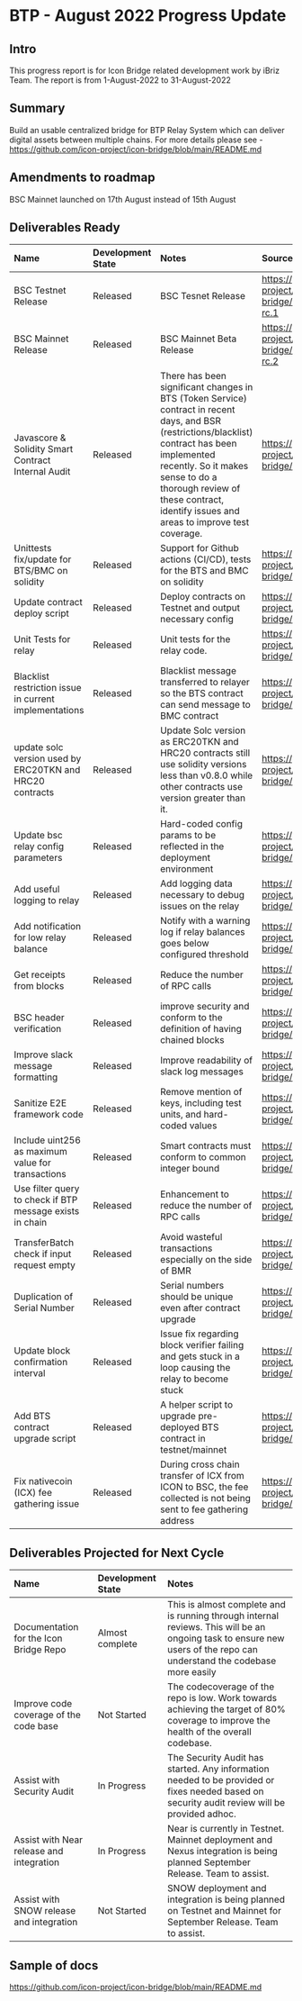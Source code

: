 # BTP - August 2022 Progress Update

## Intro
This progress report is for Icon Bridge related development work by iBriz Team. The report is from  1-August-2022 to 31-August-2022

## Summary
Build an usable centralized bridge for BTP Relay System which can deliver digital assets between multiple chains.
For more details please see - https://github.com/icon-project/icon-bridge/blob/main/README.md 

## Amendments to roadmap
BSC Mainnet launched on 17th August instead of 15th August

## Deliverables Ready


| Name | Development State | Notes | Source / location |
|:----- |:------------------ | :----| :----------------| 
| BSC Testnet Release | Released | BSC Tesnet Release| https://github.com/icon-project/icon-bridge/releases/tag/v0.0.9-rc.1 |
| BSC Mainnet Release | Released | BSC Mainnet Beta Release | https://github.com/icon-project/icon-bridge/releases/tag/v0.0.9-rc.2 |
| Javascore & Solidity Smart Contract Internal Audit| Released | There has been significant changes in BTS (Token Service) contract in recent days, and BSR (restrictions/blacklist) contract has been implemented recently. So it makes sense to do a thorough review of these contract, identify issues and areas to improve test coverage. | https://github.com/icon-project/icon-bridge/issues/25| 
| Unittests fix/update for BTS/BMC on solidity | Released | Support for Github actions (CI/CD), tests for the BTS and BMC on solidity | https://github.com/icon-project/icon-bridge/issues/146 | 
| Update contract deploy script | Released | Deploy contracts on Testnet and output necessary config | https://github.com/icon-project/icon-bridge/issues/180 | 
| Unit Tests for relay | Released | Unit tests for the relay code. | https://github.com/icon-project/icon-bridge/issues/143 |
| Blacklist restriction issue in current implementations | Released | Blacklist message transferred to relayer so the BTS contract can send message to BMC contract | https://github.com/icon-project/icon-bridge/issues/45 |
| update solc version used by ERC20TKN and HRC20 contracts | Released | Update Solc version as ERC20TKN and HRC20 contracts still use solidity versions less than v0.8.0 while other contracts use version greater than it. | https://github.com/icon-project/icon-bridge/issues/174 |
| Update bsc relay config parameters | Released | Hard-coded config params to be reflected in the deployment environment | https://github.com/icon-project/icon-bridge/issues/161 |
| Add useful logging to relay | Released | Add logging data necessary to debug issues on the relay | https://github.com/icon-project/icon-bridge/issues/159 |
| Add notification for low relay balance | Released | Notify with a warning log if relay balances goes below configured threshold | https://github.com/icon-project/icon-bridge/issues/272 |
| Get receipts from blocks| Released | Reduce the number of RPC calls | https://github.com/icon-project/icon-bridge/issues/240 |
| BSC header verification | Released | improve security and conform to the definition of having chained blocks | https://github.com/icon-project/icon-bridge/issues/243 |
| Improve slack message formatting | Released | Improve readability of slack log messages | https://github.com/icon-project/icon-bridge/issues/214 |
| Sanitize E2E framework code | Released | Remove mention of keys, including test units, and hard-coded values | https://github.com/icon-project/icon-bridge/issues/204 |
| Include uint256 as maximum value for transactions | Released | Smart contracts must conform to common integer bound | https://github.com/icon-project/icon-bridge/issues/195 |
| Use filter query to check if BTP message exists in chain | Released | Enhancement to reduce the number of RPC calls | https://github.com/icon-project/icon-bridge/issues/305 |
| TransferBatch check if input request empty | Released | Avoid wasteful transactions especially on the side of BMR | https://github.com/icon-project/icon-bridge/issues/251 |
| Duplication of Serial Number  | Released | Serial numbers should be unique even after contract upgrade | https://github.com/icon-project/icon-bridge/issues/324 |
| Update block confirmation interval | Released | Issue fix regarding block verifier failing and gets stuck in a loop causing the relay to become stuck | https://github.com/icon-project/icon-bridge/issues/322 |
| Add BTS contract upgrade script | Released | A helper script to upgrade pre-deployed BTS contract in testnet/mainnet | https://github.com/icon-project/icon-bridge/issues/320 |
| Fix nativecoin (ICX) fee gathering issue | Released | During cross chain transfer of ICX from ICON to BSC, the fee collected is not being sent to fee gathering address | https://github.com/icon-project/icon-bridge/issues/317 |


## Deliverables Projected for Next Cycle


| Name | Development State | Notes |
|:-----|:------------------|:-----|
| Documentation for the Icon Bridge Repo | Almost complete | This is almost complete and is running through internal reviews. This will be an ongoing task to ensure new users of the repo can understand the codebase more easily |
| Improve code coverage of the code base | Not Started | The codecoverage of the repo is low. Work towards achieving the target of 80% coverage to improve the health of the overall codebase. |
| Assist with Security Audit | In Progress | The Security Audit has started. Any information needed to be provided or fixes needed based on security audit review will be provided adhoc.|
| Assist with Near release and integration | In Progress | Near is currently in Testnet. Mainnet deployment and Nexus integration is being planned September Release. Team to assist. |
| Assist with SNOW release and integration | Not Started | SNOW deployment and integration is being planned on Testnet and Mainnet for September Release. Team to assist. |



## Sample of docs
https://github.com/icon-project/icon-bridge/blob/main/README.md 

